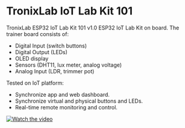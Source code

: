 # TronixLab IoT Lab Kit 101
TronixLab ESP32 IoT Lab Kit 101 v1.0 ESP32 IoT Lab Kit on board. The trainer board consists of: 
* Digital Input (switch buttons) 
* Digital Output (LEDs) 
* OLED display 
* Sensors (DHT11, lux meter, analog voltage)
* Analog Input (LDR, trimmer pot)

Tested on IoT platform:
* Synchronize app and web dashboard.
* Synchronize virtual and physical buttons and LEDs.
* Real-time remote monitoring and control.

[![Watch the video](http://i.imgur.com/Ot5DWAW.png)](https://www.youtube.com/watch?v=XBcTvAkC6GM "TronixLab ESP32 IoT Lab Kit 101 v1.0")
